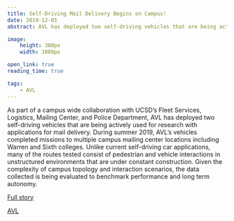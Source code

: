 ```yaml
---
title: Self-Driving Mail Delivery Begins on Campus!
date: 2019-12-01
abstract: AVL has deployed two self-driving vehicles that are being actively used for research with applications for mail delivery

image:
    height: 380px
    width: 1080px

open_link: true
reading_time: true

tags:
    - AVL
---
```





<!--more-->
As part of a campus wide collaboration with UCSD’s Fleet Services, Logistics, Mailing Center, and Police Department, AVL has deployed two self-driving vehicles that are being actively used for research with applications for mail delivery. During summer 2019, AVL’s vehicles completed missions to multiple campus mailing center locations including Warren and Sixth colleges. Unlike current self-driving car applications, many of the routes tested consist of pedestrian and vehicle interactions in unstructured environments that are under constant construction. Given the complexity of campus topology and interaction scenarios, the data collected is being evaluated to benchmark performance and long term autonomy.

[Full story](https://ucsdnews.ucsd.edu/feature/self-driving-mail-delivery-begins-on-campus?_ga=2.49049893.2095787280.1574181467-704518755.1543349897)

[AVL](http://avl.ucsd.edu)